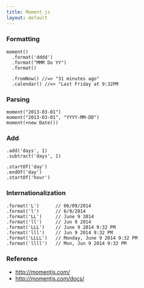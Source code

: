 ```yaml
---
title: Moment.js
layout: default
---
```


### Formatting

    moment()
      .format('dddd')
      .format("MMM Do YY")
      .format()

      .fromNow() //=> "31 minutes ago"
      .calendar() //=> "Last Friday at 9:32PM
  
### Parsing

    moment("2013-03-01")
    moment("2013-03-01", "YYYY-MM-DD")
    moment(+new Date())

### Add

    .add('days', 1)
    .subtract('days', 1)

    .startOf('day')
    .endOf('day')
    .startOf('hour')

### Internationalization

    .format('L')      // 06/09/2014
    .format('l')      // 6/9/2014
    .format('LL')     // June 9 2014
    .format('ll')     // Jun 9 2014
    .format('LLL')    // June 9 2014 9:32 PM
    .format('lll')    // Jun 9 2014 9:32 PM
    .format('LLLL')   // Monday, June 9 2014 9:32 PM
    .format('llll')   // Mon, Jun 9 2014 9:32 PM

### Reference

 * http://momentjs.com/
 * http://momentjs.com/docs/
